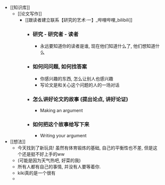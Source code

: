 - [[知识库]]
	- [[论文写作]]
		- [[跟读者建立联系【研究的艺术·一】_哔哩哔哩_bilibili]]
			- ### 研究 - 研究者 - 读者
				- 永远要知道你的读者是谁, 现在他们知道什么了, 他们想知道什么
			- ### 如何问问题, 如何找答案
				- 你感兴趣的东西, 怎么让别人也感兴趣
				- 写论文是和关心这个问题的人的一场对话
			- ### 怎么讲好论文的故事 (提出论点, 讲好论证)
				- Making an argument
			- ### 如何把这个故事给写下来
				- Writing your argument
- [[想法]]
	- 今天找到了新玩具! 虽然有体育锻炼的基础, 自己的平衡性也不差, 但是这个还是挺不好上手的ww
	- (可能是因为天气热吧, 好菜的我)
	- 所有人都有自己的事情, 并没有人要等着你.
	- kiki真的是一个很有
	-